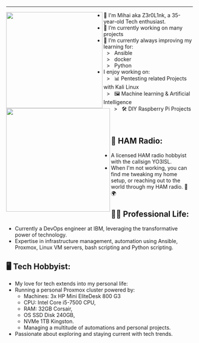 ---

<div>
<img align="left" height="260vh" src="https://user-images.githubusercontent.com/74038190/225813708-98b745f2-7d22-48cf-9150-083f1b00d6c9.gif">
<img align="left" height="280vh" src="https://upload.wikimedia.org/wikipedia/commons/3/3d/1_120_transparent.png">
</div>

- 👦 I'm Mihai aka Z3r0L1nk, a 35-year-old Tech enthusiast.
- 🔭 I’m currently working on many projects
- 🌱 I’m currently always improving my learning for:<br>
&nbsp; > &nbsp; Ansible<br>
&nbsp; > &nbsp; docker<br>
&nbsp; > &nbsp; Python<br>
- I enjoy working on:<br>
&nbsp; > &nbsp; 📊 Pentesting related Projects with Kali Linux<br>
&nbsp; > &nbsp; 🖼 Machine learning & Artificial Intelligence<br>
&nbsp; > &nbsp; 🛠 DIY Raspberry Pi Projects<br>
<br>

## 📡 **HAM Radio:**
- A licensed HAM radio hobbyist with the callsign YO3ISL.
- When I'm not working, you can find me tweaking my home setup, or reaching out to the world through my HAM radio. 📡🌍
  
## 👨‍💼 **Professional Life:**
- Currently a DevOps engineer at IBM, leveraging the transformative power of technology.
- Expertise in infrastructure management, automation using Ansible, Proxmox, Linux VM servers, bash scripting and Python scripting.

## 🖥️ **Tech Hobbyist:**
- My love for tech extends into my personal life:
- Running a personal Proxmox cluster powered by:
  - Machines: 3x HP Mini EliteDesk 800 G3
  - CPU: Intel Core i5-7500 CPU,
  - RAM: 32GB Corsair,
  - OS SSD Disk 240GB,
  - NVMe 1TB Kingston.
  - Managing a multitude of automations and personal projects. 
- Passionate about exploring and staying current with tech trends.
